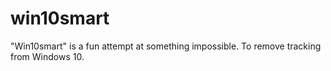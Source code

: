 # win10smart
"Win10smart" is a fun attempt at something impossible. To remove tracking from Windows 10. 
